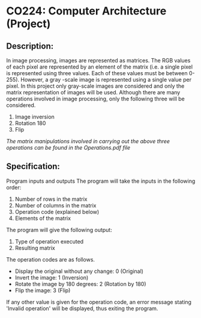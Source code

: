 # CO224: Computer Architecture (Project)

## Description: 
In image processing, images are represented as matrices. The RGB values of each pixel are represented by an element of the matrix (i.e. a single pixel is represented using three values. Each of these values must be between 0-255). However, a gray -scale image is represented using a single value per pixel. 
In this project only gray-scale images are considered and only the matrix representation of images will be used.
Although there are many operations involved in image processing, only the following three will be considered.
1.	Image inversion
2.	Rotation 180
3.	Flip

*The matrix manipulations involved in carrying out the above three operations can be found in the Operations.pdf file*

## Specification:
Program inputs and outputs
The program will take the inputs in the following order:
1. Number of rows in the matrix
2. Number of columns in the matrix
3. Operation code (explained below)
4. Elements of the matrix

The program will give the following output:
1. Type of operation executed
2. Resulting matrix

The operation codes are as follows.
- Display the original without any change: 0 (Original)
- Invert the image: 1 (Inversion)
- Rotate the image by 180 degrees: 2 (Rotation by 180)
- Flip the image: 3 (Flip)

If any other value is given for the operation code, an error message stating 'Invalid operation' will be displayed, thus exiting the program.
